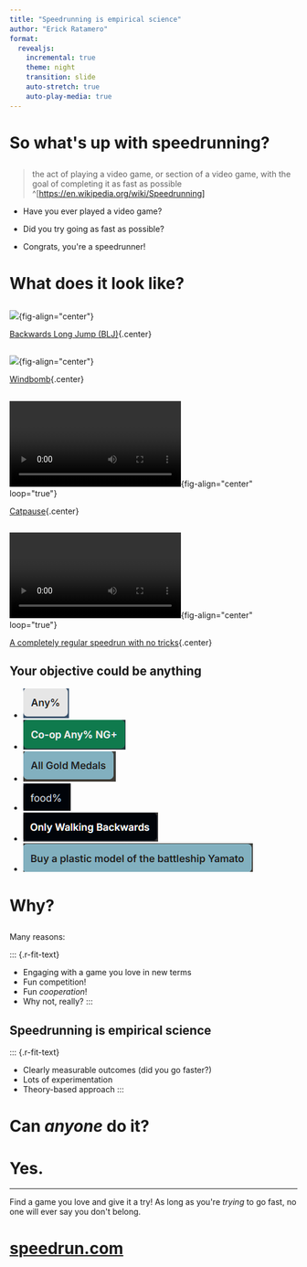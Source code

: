 ```yaml
---
title: "Speedrunning is empirical science"
author: "Erick Ratamero"
format:
  revealjs:
    incremental: true
    theme: night
    transition: slide
    auto-stretch: true
    auto-play-media: true
---
```


# So what's up with speedrunning?

##
> the act of playing a video game, or section of a video game, with the goal of completing it as fast as possible ^[https://en.wikipedia.org/wiki/Speedrunning]

- Have you ever played a video game?
- Did you try going as fast as possible?

- Congrats, you're a speedrunner!

# What does it look like?

##
![](speedrunning_images/blj-super-mario.gif){fig-align="center"}

[Backwards Long Jump (BLJ)](https://sm64-speedrun.fandom.com/wiki/Backwards_Long_Jump){.center}

##

![](speedrunning_images/zelda-botw.gif){fig-align="center"}

[Windbomb](https://www.ign.com/wikis/the-legend-of-zelda-breath-of-the-wild/How_to_Bomb_Impact_Launch){.center}

##

![](speedrunning_images/la_mulana.mp4){fig-align="center" loop="true"}

[Catpause](https://www.youtube.com/watch?v=BJM7rYZZCog){.center}

##

![](speedrunning_images/tux_and_fanny.mp4){fig-align="center" loop="true"}

[A completely regular speedrun with no tricks](https://www.youtube.com/watch?v=afsoa93Ycdo){.center}

## Your objective could be anything

- ![](speedrunning_images/any.png)
- ![](speedrunning_images/coop.png)
- ![](speedrunning_images/allgold.png)
- ![](speedrunning_images/food.png)
- ![](speedrunning_images/backwards.png)
- ![](speedrunning_images/yamato.png)


# Why?

##
Many reasons:

::: {.r-fit-text}
- Engaging with a game you love in new terms
- Fun competition!
- Fun _cooperation_!
- Why not, really?
:::

## Speedrunning is empirical science

::: {.r-fit-text}
- Clearly measurable outcomes (did you go faster?)
- Lots of experimentation
- Theory-based approach
:::

# Can _anyone_ do it?

# Yes.

---
Find a game you love and give it a try! As long as you're _trying_ to go fast, no one will ever say you don't belong.

# [speedrun.com](https://speedrun.com)
